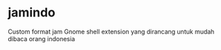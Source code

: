 # jamindo
Custom format jam Gnome shell extension yang dirancang untuk mudah dibaca orang indonesia
